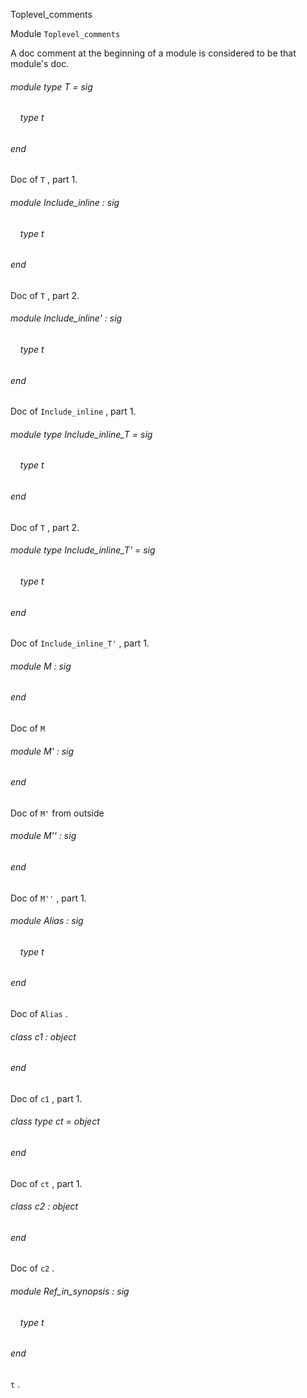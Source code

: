 Toplevel_comments

Module  `` Toplevel_comments `` 

A doc comment at the beginning of a module is considered to be that module's doc.
###### module type T = sig

######     type t


###### end

Doc of  `` T `` , part 1.
###### module Include_inline : sig

######     type t


###### end

Doc of  `` T `` , part 2.
###### module Include_inline' : sig

######     type t


###### end

Doc of  `` Include_inline `` , part 1.
###### module type Include_inline_T = sig

######     type t


###### end

Doc of  `` T `` , part 2.
###### module type Include_inline_T' = sig

######     type t


###### end

Doc of  `` Include_inline_T' `` , part 1.
###### module M : sig
###### end

Doc of  `` M `` 
###### module M' : sig
###### end

Doc of  `` M' ``  from outside
###### module M'' : sig
###### end

Doc of  `` M'' `` , part 1.
###### module Alias : sig

######     type t


###### end

Doc of  `` Alias `` .
###### class  c1 : object
###### end

Doc of  `` c1 `` , part 1.
###### class type  ct = object
###### end

Doc of  `` ct `` , part 1.
###### class  c2 : object
###### end

Doc of  `` c2 `` .
###### module Ref_in_synopsis : sig

######     type t


###### end

 `` t `` .
